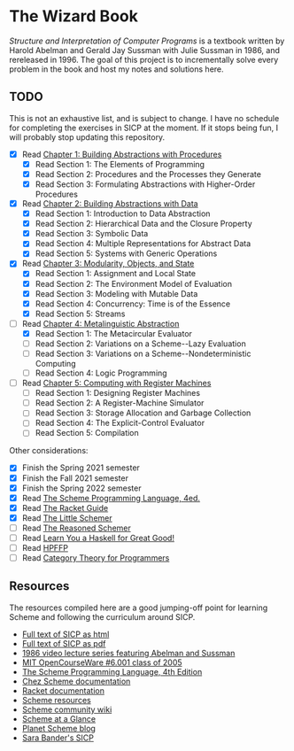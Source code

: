 # The Wizard Book

*Structure and Interpretation of Computer Programs* is a textbook written by
Harold Abelman and Gerald Jay Sussman with Julie Sussman in 1986, and
rereleased in 1996. The goal of this project is to incrementally solve every
problem in the book and host my notes and solutions here.

## TODO

This is not an exhaustive list, and is subject to change. I have no schedule
for completing the exercises in SICP at the moment. If it stops being fun, I
will probably stop updating this repository.

* [x] Read [Chapter 1: Building Abstractions with Procedures](https://mitpress.mit.edu/sites/default/files/sicp/full-text/book/book-Z-H-9.html#%_chap_1)
  * [x] Read Section 1: The Elements of Programming
  * [x] Read Section 2: Procedures and the Processes they Generate
  * [x] Read Section 3: Formulating Abstractions with Higher-Order Procedures
* [x] Read [Chapter 2: Building Abstractions with Data](https://mitpress.mit.edu/sites/default/files/sicp/full-text/book/book-Z-H-13.html#%_chap_2)
  * [x] Read Section 1: Introduction to Data Abstraction
  * [x] Read Section 2: Hierarchical Data and the Closure Property
  * [x] Read Section 3: Symbolic Data
  * [x] Read Section 4: Multiple Representations for Abstract Data
  * [x] Read Section 5: Systems with Generic Operations
* [x] Read [Chapter 3: Modularity, Objects, and State](https://mitpress.mit.edu/sites/default/files/sicp/full-text/book/book-Z-H-19.html#%_chap_3)
  * [x] Read Section 1: Assignment and Local State
  * [x] Read Section 2: The Environment Model of Evaluation
  * [x] Read Section 3: Modeling with Mutable Data
  * [x] Read Section 4: Concurrency: Time is of the Essence
  * [x] Read Section 5: Streams
* [ ] Read [Chapter 4: Metalinguistic Abstraction](https://mitpress.mit.edu/sites/default/files/sicp/full-text/book/book-Z-H-25.html#%_chap_4)
  * [x] Read Section 1: The Metacircular Evaluator
  * [ ] Read Section 2: Variations on a Scheme--Lazy Evaluation
  * [ ] Read Section 3: Variations on a Scheme--Nondeterministic Computing
  * [ ] Read Section 4: Logic Programming
* [ ] Read [Chapter 5: Computing with Register Machines](https://mitpress.mit.edu/sites/default/files/sicp/full-text/book/book-Z-H-30.html#%_chap_5)
  * [ ] Read Section 1: Designing Register Machines
  * [ ] Read Section 2: A Register-Machine Simulator
  * [ ] Read Section 3: Storage Allocation and Garbage Collection
  * [ ] Read Section 4: The Explicit-Control Evaluator
  * [ ] Read Section 5: Compilation

Other considerations:

* [x] Finish the Spring 2021 semester
* [x] Finish the Fall 2021 semester
* [x] Finish the Spring 2022 semester
* [x] Read [The Scheme Programming Language, 4ed.](https://www.scheme.com/tspl4/)
* [x] Read [The Racket Guide](https://docs.racket-lang.org/guide/index.html)
* [x] Read [The Little Schemer](https://mitpress.mit.edu/books/little-schemer-fourth-edition)
* [ ] Read [The Reasoned Schemer](https://mitpress.mit.edu/books/reasoned-schemer)
* [ ] Read [Learn You a Haskell for Great Good!](http://learnyouahaskell.com/)
* [ ] Read [HPFFP](https://haskellbook.com/)
* [ ] Read [Category Theory for Programmers](https://github.com/hmemcpy/milewski-ctfp-pdf)

## Resources

The resources compiled here are a good jumping-off point for learning Scheme and following the curriculum around SICP.

* [Full text of SICP as html](https://mitpress.mit.edu/sites/default/files/sicp/full-text/book/book.html)
* [Full text of SICP as pdf](https://web.mit.edu/alexmv/6.037/sicp.pdf)
* [1986 video lecture series featuring Abelman and Sussman](https://www.youtube.com/watch?v=-J_xL4IGhJA&list=PLE18841CABEA24090)
* [MIT OpenCourseWare #6.001 class of 2005](https://ocw.mit.edu/courses/electrical-engineering-and-computer-science/6-001-structure-and-interpretation-of-computer-programs-spring-2005/)
* [The Scheme Programming Language, 4th Edition](https://www.scheme.com/tspl4/)
* [Chez Scheme documentation](https://cisco.github.io/ChezScheme/#docs)
* [Racket documentation](https://docs.racket-lang.org/)
* [Scheme resources](https://schemers.org/)
* [Scheme community wiki](http://community.schemewiki.org/?sicp)
* [Scheme at a Glance](http://www.troubleshooters.com/codecorn/scheme_guile/hello.htm)
* [Planet Scheme blog](https://planet.scheme.org/)
* [Sara Bander's SICP](https://sarabander.github.io/sicp/html/index.xhtml)

